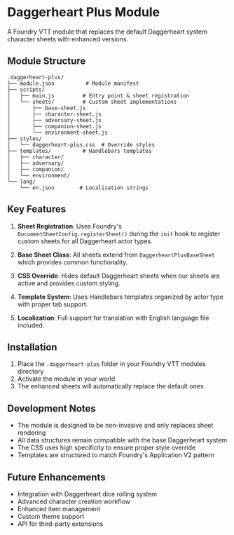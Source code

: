 # Daggerheart Plus Module

A Foundry VTT module that replaces the default Daggerheart system character sheets with enhanced versions.

## Module Structure

```
.daggerheart-plus/
├── module.json          # Module manifest
├── scripts/
│   ├── main.js         # Entry point & sheet registration
│   └── sheets/         # Custom sheet implementations
│       ├── base-sheet.js
│       ├── character-sheet.js
│       ├── adversary-sheet.js
│       ├── companion-sheet.js
│       └── environment-sheet.js
├── styles/
│   └── daggerheart-plus.css  # Override styles
├── templates/          # Handlebars templates
│   ├── character/
│   ├── adversary/
│   ├── companion/
│   └── environment/
└── lang/
    └── en.json        # Localization strings
```

## Key Features

1. **Sheet Registration**: Uses Foundry's `DocumentSheetConfig.registerSheet()` during the `init` hook to register custom sheets for all Daggerheart actor types.

2. **Base Sheet Class**: All sheets extend from `DaggerheartPlusBaseSheet` which provides common functionality.

3. **CSS Override**: Hides default Daggerheart sheets when our sheets are active and provides custom styling.

4. **Template System**: Uses Handlebars templates organized by actor type with proper tab support.

5. **Localization**: Full support for translation with English language file included.

## Installation

1. Place the `.daggerheart-plus` folder in your Foundry VTT modules directory
2. Activate the module in your world
3. The enhanced sheets will automatically replace the default ones

## Development Notes

- The module is designed to be non-invasive and only replaces sheet rendering
- All data structures remain compatible with the base Daggerheart system
- The CSS uses high specificity to ensure proper style override
- Templates are structured to match Foundry's Application V2 pattern

## Future Enhancements

- Integration with Daggerheart dice rolling system
- Advanced character creation workflow
- Enhanced item management
- Custom theme support
- API for third-party extensions
